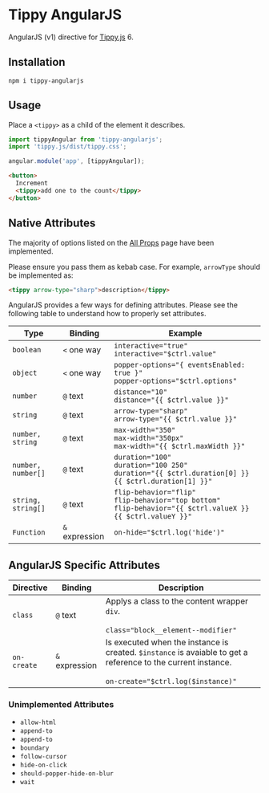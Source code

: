 # Tippy AngularJS

AngularJS (v1) directive for [Tippy.js](https://github.com/atomiks/tippyjs) 6.

## Installation

```
npm i tippy-angularjs
```

## Usage

Place a `<tippy>` as a child of the element it describes.

```js
import tippyAngular from 'tippy-angularjs';
import 'tippy.js/dist/tippy.css';

angular.module('app', [tippyAngular]);
```

```html
<button>
  Increment
  <tippy>add one to the count</tippy>
</button>
```

## Native Attributes

The majority of options listed on the [All Props](https://atomiks.github.io/tippyjs/v6/all-props/) page have been implemented.

Please ensure you pass them as kebab case. For example, `arrowType` should be implemented as:

```html
<tippy arrow-type="sharp">description</tippy>
```

AngularJS provides a few ways for defining attributes. Please see the following table to understand how to properly set attributes.

| Type | Binding | Example |
| ---- | ------- | ------- |
| `boolean` | `<` one way | `interactive="true"` <br> `interactive="$ctrl.value"` |
| `object` | `<` one way | `popper-options="{ eventsEnabled: true }"` <br> `popper-options="$ctrl.options"` |
| `number` | `@` text | `distance="10"` <br> `distance="{{ $ctrl.value }}"` |
| `string` | `@` text | `arrow-type="sharp"` <br> `arrow-type="{{ $ctrl.value }}"` |
| `number, string` | `@` text | `max-width="350"` <br> `max-width="350px"` <br> `max-width="{{ $ctrl.maxWidth }}"` |
| `number, number[]` | `@` text | `duration="100"` <br> `duration="100 250"` <br> `duration="{{ $ctrl.duration[0] }} {{ $ctrl.duration[1] }}"` |
| `string, string[]` | `@` text | `flip-behavior="flip"` <br> `flip-behavior="top bottom"` <br> `flip-behavior="{{ $ctrl.valueX }} {{ $ctrl.valueY }}"` |
| `Function` | `&` expression | `on-hide="$ctrl.log('hide')"` |


## AngularJS Specific Attributes

| Directive | Binding | Description |
|-----------|---------|---------|
| `class` | `@` text | Applys a class to the content wrapper `div`. <br><br> `class="block__element--modifier"` |
| `on-create` | `&` expression | Is executed when the instance is created. `$instance` is avaiable to get a reference to the current instance. <br><br> `on-create="$ctrl.log($instance)"` |

### Unimplemented Attributes

- `allow-html`
- `append-to`
- `append-to`
- `boundary`
- `follow-cursor`
- `hide-on-click`
- `should-popper-hide-on-blur`
- `wait`